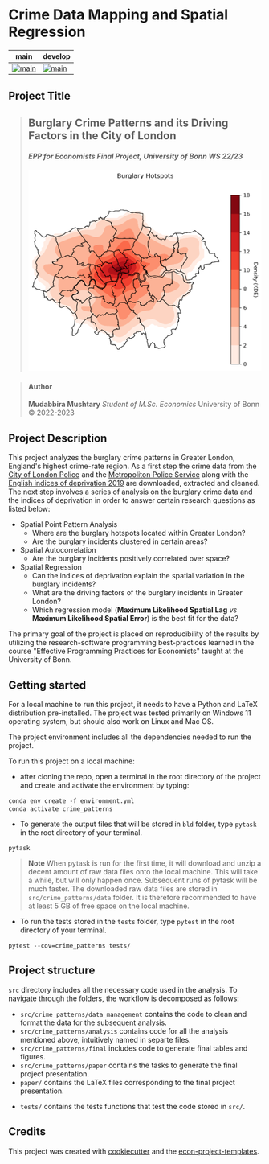# Crime Data Mapping and Spatial Regression

| main                                                                                                                                                                                    | develop                                                                                                                                                                                    |
| --------------------------------------------------------------------------------------------------------------------------------------------------------------------------------------- | ------------------------------------------------------------------------------------------------------------------------------------------------------------------------------------------ |
| [![main](https://github.com/mushtary-mumu/crime_patterns/actions/workflows/main.yml/badge.svg?branch=main)](https://github.com/mushtary-mumu/crime_patterns/actions/workflows/main.yml) | [![main](https://github.com/mushtary-mumu/crime_patterns/actions/workflows/main.yml/badge.svg?branch=develop)](https://github.com/mushtary-mumu/crime_patterns/actions/workflows/main.yml) |

## Project Title

> ## **Burglary Crime Patterns and its Driving Factors in the City of London**
>
> #### *EPP for Economists Final Project, University of Bonn WS 22/23*
>
> <img src="burglary_hotspots.png" width="500" height="400">

> #### Author
>
> **Mudabbira Mushtary** *Student of M.Sc. Economics* University of Bonn © 2022-2023

## Project Description

This project analyzes the burglary crime patterns in Greater London, England's
highest crime-rate region. As a first step the crime data from the
[City of London Police](https://data.police.uk/data/) and the
[Metropoliton Police Service](https://data.police.uk/data/) along with the
[English indices of deprivation 2019](https://www.gov.uk/government/statistics/english-indices-of-deprivation-2019)
are downloaded, extracted and cleaned. The next step involves a series of analysis on
the burglary crime data and the indices of deprivation in order to answer certain
research questions as listed below:

- Spatial Point Pattern Analysis
  - Where are the burglary hotspots located within Greater London?
  - Are the burglary incidents clustered in certain areas?
- Spatial Autocorrelation
  - Are the burglary incidents positively correlated over space?
- Spatial Regression
  - Can the indices of deprivation explain the spatial variation in the burglary
    incidents?
  - What are the driving factors of the burglary incidents in Greater London?
  - Which regression model (**Maximum Likelihood Spatial Lag** *vs* **Maximum Likelihood Spatial Error**) is the best fit for the data? 

The primary goal of the project is placed on reproducibility of the results by utilizing
the research-software programming best-practices learned in the course "Effective
Programming Practices for Economists" taught at the University of Bonn.

## Getting started

For a local machine to run this project, it needs to have a Python and LaTeX
distribution pre-installed. The project was tested primarily on Windows 11 operating system, but should also work on Linux and Mac OS.

The project environment includes all the dependencies needed to run the project.

To run this project on a local machine:

- after cloning the repo, open a terminal in the root directory of the project and
  create and activate the environment by typing:

```console
conda env create -f environment.yml
conda activate crime_patterns
```

- To generate the output files that will be stored in `bld` folder, type `pytask` in the
  root directory of your terminal.

```console
pytask
```

> **Note**
> When pytask is run for the first time, it will download and unzip a decent amount of raw data files onto the local machine. This will take a while, but will only happen once. Subsequent runs of pytask will be much faster. The downloaded raw data files are stored in `src/crime_patterns/data` folder. It is therefore recommended to have at least 5 GB of free space on the local machine.

- To run the tests stored in the `tests` folder, type `pytest` in the
  root directory of your terminal.

```console
pytest --cov=crime_patterns tests/
```

## Project structure

`src` directory includes all the necessary code used in the analysis. To navigate
through the folders, the workflow is decomposed as follows:

- `src/crime_patterns/data_management` contains the code to clean and format the data
  for the subsequent analysis.
- `src/crime_patterns/analysis` contains code for all the analysis mentioned above,
  intuitively named in separte files.
- `src/crime_patterns/final` includes code to generate final tables and figures.
- `src/crime_patterns/paper` contains the tasks to generate the final
  project presentation.
- `paper/` contains the LaTeX files corresponding to the final project
  presentation.

<!--- - `documentation` generates pdf and html files for the documentaion of the project code. --->

- `tests/` contains the tests functions that test the code stored in `src/`.

## Credits

This project was created with [cookiecutter](https://github.com/audreyr/cookiecutter)
and the
[econ-project-templates](https://github.com/OpenSourceEconomics/econ-project-templates).
